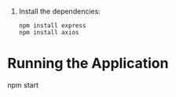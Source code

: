 1. Install the dependencies:

   ```
   npm install express
   npm install axios
   ```

# Running the Application

npm start
